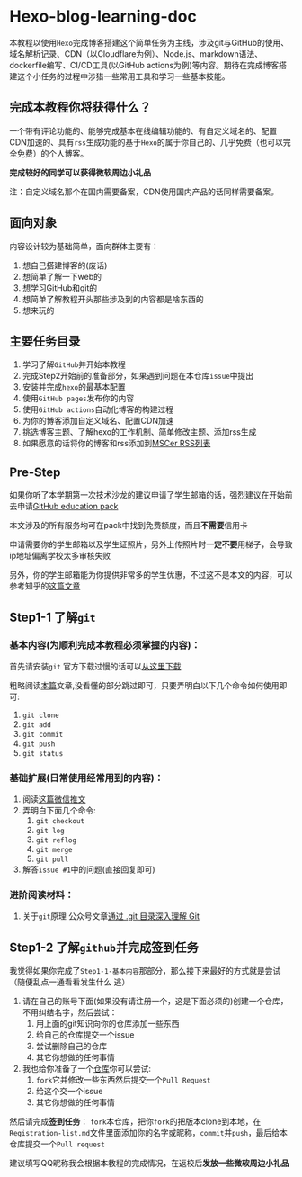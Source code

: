 # Hexo-blog-learning-doc

本教程以使用`Hexo`完成博客搭建这个简单任务为主线，涉及git与GitHub的使用、域名解析记录、CDN（以Cloudflare为例）、Node.js、markdown语法、dockerfile编写、CI/CD工具(以GitHub actions为例)等内容。期待在完成博客搭建这个小任务的过程中涉猎一些常用工具和学习一些基本技能。

## 完成本教程你将获得什么？

一个带有评论功能的、能够完成基本在线编辑功能的、有自定义域名的、配置CDN加速的、具有`rss`生成功能的基于`Hexo`的属于你自己的、几乎免费（也可以完全免费）的个人博客。

**完成较好的同学可以获得微软周边小礼品**

注：自定义域名那个在国内需要备案，CDN使用国内产品的话同样需要备案。

## 面向对象

内容设计较为基础简单，面向群体主要有：

1. 想自己搭建博客的(废话)
2. 想简单了解一下web的
3. 想学习GitHub和git的
4. 想简单了解教程开头那些涉及到的内容都是啥东西的
5. 想来玩的

## 主要任务目录

1. 学习了解`GitHub`并开始本教程
2. 完成Step2开始前的准备部分，如果遇到问题在本仓库`issue`中提出
3. 安装并完成`hexo`的最基本配置
4. 使用`GitHub pages`发布你的内容
5. 使用`GitHub actions`自动化博客的构建过程
6. 为你的博客添加自定义域名、配置CDN加速
7. 挑选博客主题、了解hexo的工作机制、简单修改主题、添加rss生成
8. 如果愿意的话将你的博客和rss添加到[MSCer RSS列表](https://github.com/MSC-XDU/MSCer_blog_rss)

## Pre-Step

如果你听了本学期第一次技术沙龙的建议申请了学生邮箱的话，强烈建议在开始前去申请[GitHub education pack](https://education.github.com/benefits)

本文涉及的所有服务均可在pack中找到免费额度，而且**不需要**信用卡

申请需要你的学生邮箱以及学生证照片，另外上传照片时**一定不要**用梯子，会导致ip地址偏离学校太多审核失败

另外，你的学生邮箱能为你提供非常多的学生优惠，不过这不是本文的内容，可以参考知乎的[这篇文章](https://zhuanlan.zhihu.com/p/22804091)

## Step1-1 了解`git`

### 基本内容(为顺利完成本教程必须掌握的内容)：

首先请安装`git` 官方下载过慢的话可以[从这里下载](https://myblog-1254913510.file.myqcloud.com/Git-2.25.1-64-bit.exe)

粗略阅读[本篇](https://www.bootcss.com/p/git-guide/)文章,没看懂的部分跳过即可，只要弄明白以下几个命令如何使用即可:
1. `git clone`
2. `git add`
3. `git commit`
4. `git push`
5. `git status`


### 基础扩展(日常使用经常用到的内容)：
1. 阅读[这篇微信推文](https://mp.weixin.qq.com/s/l5f1299fxOuMF9ZZ4wA17A)
2. 弄明白下面几个命令:
   1. `git checkout`
   2. `git log`
   3. `git reflog`
   4. `git merge`
   5. `git pull`
3. 解答`issue #1`中的问题(直接回复即可)


### 进阶阅读材料：
1. 关于`git`原理 公众号文章[通过 .git 目录深入理解 Git](https://mp.weixin.qq.com/s/NZ3TMMEjawIeAVCXGXkKkg)



## Step1-2 了解`github`并完成签到任务

我觉得如果你完成了`Step1-1-基本内容`那部分，那么接下来最好的方式就是尝试（随便乱点一通看看发生什么 逃）

1. 请在自己的账号下面(如果没有请注册一个，这是下面必须的)创建一个仓库，不用纠结名字，然后尝试：
   1. 用上面的git知识向你的仓库添加一些东西
   2. 给自己的仓库提交一个issue
   3. 尝试删除自己的仓库
   4. 其它你想做的任何事情
2. 我也给你准备了一个[仓库](https://github.com/MSC-XDU/Just-try-to-use-github)你可以尝试:
   1. `fork`它并修改一些东西然后提交一个`Pull Request`
   2. 给这个交一个issue
   3. 其它你想做的任何事情

然后请完成**签到任务**：
`fork`本仓库，把你`fork`的把版本clone到本地，在`Registration-list.md`文件里面添加你的名字或昵称，`commit`并`push`，最后给本仓库提交一个`Pull request`

建议填写QQ昵称我会根据本教程的完成情况，在返校后**发放一些微软周边小礼品**





